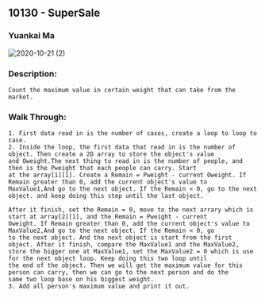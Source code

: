 ## 10130 - SuperSale
### Yuankai Ma
![2020-10-21 (2)](https://user-images.githubusercontent.com/60235679/96708385-cb15f700-135e-11eb-9158-eec968aea1c0.png)

### Description: 
    Count the maximum value in certain weight that can take from the market.
    
### Walk Through:
    1. First data read in is the number of cases, create a loop to loop to case.
    2. Inside the loop, the first data that read in is the number of object. Then create a 2D array to store the object's value 
    and Oweight.The next thing to read in is the number of people, and then is the Pweight that each people can carry. Start 
    at the array[1][1]. Create a Remain = Pweight - current Oweight. If Remain greater than 0, add the current object's value to
    MaxValue1,And go to the next object. If the Remain < 0, go to the next object. and keep doing this step until the last object.
    
    After it finish, set the Remain = 0, move to the next arrary which is start at array[2][1], and the Remain = Pweight - current
    Oweight. If Remain greater than 0, add the current object's value to MaxValue2,And go to the next object. If the Remain < 0, go
    to the next object. And the next object is start from the first object. After it finish, compare the MaxValue1 and the MaxValue2,
    store the bigger one at MaxValue1, set the MaxValue2 = 0 which is use for the next object loop. Keep doing this two loop until
    the end of the object. Then we will get the maximum value for this person can carry, then we can go to the next person and do the
    same two loop base on his biggest weight.
    3. Add all person's maximum value and print it out.
